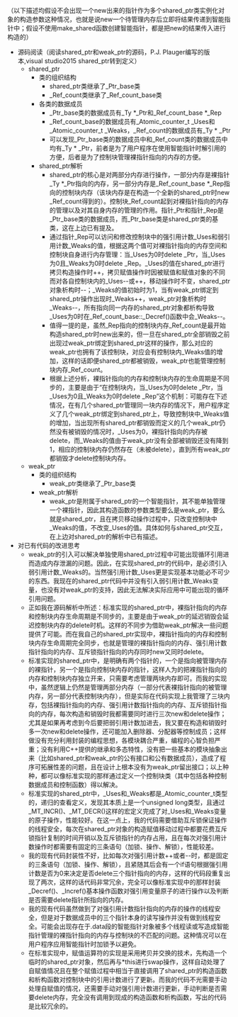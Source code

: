 （以下描述均假设不会出现一个new出来的指针作为多个shared_ptr类实例化对象的构造参数这种情况，也就是说new一个待管理内存后立即将结果传递到智能指针中；假设不使用make_shared函数创建智能指针，都是把new的结果传入进行构造的）
* 源码阅读（阅读shared_ptr和weak_ptr的源码，P.J. Plauger编写的版本,visual studio2015 shared_ptr转到定义）
	* shared_ptr
		* 类的组织结构
			* shared_ptr类继承了_Ptr_base类
			* _Ref_count类继承了_Ref_count_base类
		* 各类的数据成员
			* _Ptr_base类的数据成员有_Ty *_Ptr和_Ref_count_base *_Rep
			* _Ref_count_base的数据成员有_Atomic_counter_t _Uses和_Atomic_counter_t _Weaks，_Ref_count的数据成员有_Ty * _Ptr
			* 可以发现_Ptr_base类的数据成员中和_Ref_count类的数据成员中均有_Ty * _Ptr，前者是为了用户程序在使用智能指针时解引用的方便，后者是为了控制块管理裸指针指向的内存的方便。
		* shared_ptr解析
			* shared_ptr的核心是对两部分内存进行操作，一部分内存是裸指针_Ty *_Ptr指向的内存，另一部分内存是_Ref_count_base *_Rep指向的控制块内存（该块内存是在构造一个全新的shared_ptr时new _Ref_count得到的）。控制块_Ref_count起到对裸指针指向的内存的管理以及对其自身内存的管理的作用。指针_Ptr和指针_Rep是_Ptr_base类的数据成员，而_Ptr_base类是shared_ptr类的基类，这在上边已有提及。
			* 通过指针_Rep可以访问和修改控制块中的强引用计数_Uses和弱引用计数_Weaks的值，根据这两个值可对裸指针指向的内存空间和控制块自身进行内存管理：当_Uses为0时delete _Ptr，当_Uses为0且_Weaks为0时delete _Rep。_Uses的值在shared_ptr进行拷贝构造操作时++，拷贝赋值操作时因被赋值和赋值对象的不同而对各自控制块内的_Uses--或++，移动操作时不变，shared_ptr对象析构时--；_Weaks的值初始时为1，当有weak_ptr绑定到shared_ptr操作出现时_Weaks++，weak_ptr对象析构时_Weaks--，所有指向同一内存的shared_ptr对象都析构导致_Uses为0时在_Ref_count_base::_Decref()函数中会_Weaks--。
			* 值得一提的是，虽然_Rep指向的控制块内存_Ref_count是最开始构造shared_ptr时new出来的，但一旦在shared_ptr全部销毁之前出现过weak_ptr绑定到shared_ptr这样的操作，那么对应的weak_ptr也拥有了该控制块，对应会有控制块内_Weaks值的增加，这样的话即便shared_ptr都被销毁，weak_ptr也能管理控制块内存_Ref_count。
			* 根据上述分析，裸指针指向的内存和控制块内存的生命周期是不同步的，主要是由于“在控制块内，当_Uses为0时delete _Ptr，当_Uses为0且_Weaks为0时delete _Rep”这个机制：可能存在下述情况，在有几个shared_ptr管理同一块内存的情况下，用户程序定义了几个weak_ptr绑定到shared_ptr上，导致控制块中_Weaks值的增加，当出现所有shared_ptr都销毁而定义的几个weak_ptr仍然没有被销毁的情况时，_Uses为0，裸指针指向的内存被delete，而_Weaks的值由于weak_ptr没有全部被销毁还没有降到1，相应的控制块内存仍然存在（未被delete），直到所有weak_ptr都销毁才delete控制块内存。
	* weak_ptr
		* 类的组织结构
			* weak_ptr类继承了_Ptr_base类
		* weak_ptr解析
			* weak_ptr是附属于shared_ptr的一个智能指针，其不能单独管理一个裸指针，因此其构造函数的参数类型要么是weak_ptr，要么就是shared_ptr，且在拷贝移动操作过程中，只改变控制块中_Weaks的值，不改变_Uses的值。具体如何与shared_ptr交互，在上边对shared_ptr的解析中已有描述。
* 对已有代码的改进思考
	* weak_ptr的引入可以解决单独使用shared_ptr过程中可能出现循环引用进而造成内存泄漏的问题。因此，在实现shared_ptr的代码中，是必须引入弱引用计数_Weaks的。当然强引用计数_Uses更是实现基本功能必不可少的东西。我现在的shared_ptr代码中并没有引入弱引用计数_Weaks变量，也没有对weak_ptr的支持，因此无法解决实际应用中可能出现的循环引用问题。
	* 正如我在源码解析中所述：标准实现的shared_ptr中，裸指针指向的内存和控制块内存生命周期是不同步的，主要是由于weak_ptr的延迟销毁会延迟控制块内存的delete时机。这样的不同步为借助weak_ptr解决一些问题提供了可能。而在我自己的shared_ptr实现中，裸指针指向的内存和控制块内存生命周期完全同步，也就是管理的裸指针指向的内存、强引用计数指针指向的内存、互斥锁指针指向的内存同时new又同时delete。
	* 标准实现的shared_ptr中，是明确有两个指针的，一个是指向被管理内存的裸指针，另一个是指向控制块内存的指针，这样人为的把裸指针指向的内存和控制块内存独立开来，只需要考虑管理两块内存即可。而我的实现中，虽然逻辑上仍然是管理两部分内存（一部分代表裸指针指向的被管理内存，另一部分代表控制块内存），但是实际在代码实现上我管理了三块内存，包括裸指针指向的内存、强引用计数指针指向的内存、互斥锁指针指向的内存，每次构造和销毁时我都需要同时进行三次new和delete操作；尤其是如果再考虑到今后要把弱引用计数加进去，我又要在构造和销毁时多一次new和delete操作，还可能加入删除器、分配器等控制成员；这样做没有充分利用封装的编程思想，各模块耦合严重，编程的心智负担严重；没有利用C++提供的继承和多态特性，没有把一些基本的模块抽象出来（比如shared_ptr和weak_ptr的公有接口和公有数据成员），造成了程序可拓展性差的问题，且在设计上根本没有为weak_ptr留出接口；以上种种，都可以像标准实现的那样通过定义一个控制块类（其中包括各种控制数据成员和控制函数）得以解决。 
	* 标准实现的shared_ptr中，_Uses和_Weaks都是_Atomic_counter_t类型的，递归的查看定义，发现其本质上是一个unsigned long类型，且通过_MT_INCR()、_MT_DECR()这样的宏定义完成了对_Uses和_Weaks变量的原子操作，性能较好。在这一点上，我的代码需要借助互斥锁保证操作的线程安全，每次在shared_ptr对象的构造赋值移动过程中都要花费互斥锁指针复制的时间开销以及互斥锁指针的内存占用，且在每次对强引用计数操作时都需要有固定的三条语句（加锁、操作、解锁），性能较差。
	* 我的现有代码封装性不好，比如每次对强引用计数++或者--时，都是固定的三条语句（加锁、操作、解锁），且紧随其后会有一个if语句根据强引用计数是否为0来决定是否delete三个指针指向的内存，这样的代码段重复出现了两次，这样的话代码非常冗余，完全可以像标准实现中的那样封装_Decref()、_Incref()基本操作函数对强引用变量原子的进行操作以及判断是否需要delete指针所指向的内存。
	* 我的现有代码虽然做到了对强引用计数指针指向的内存的操作的线程安全，但是对于数据成员中的三个指针本身的读写操作并没有做到线程安全。可能会出现存在于.data段的智能指针对象被多个线程读或写造成智能指针管理的裸指针指向的内存与控制块的不匹配的问题。这种情况可以在用户程序应用智能指针时加锁予以避免。
	* 在标准实现中，赋值运算符的实现是采用拷贝并交换的技术，先构造一个临时的shared_ptr对象，然后再与*this进行swap操作，这样自动处理了自赋值情况且在整个赋值过程中相当于直接调用了shared_ptr的构造函数和析构函数对控制块中的引用计数进行了更新。而我的代码不光需要手动处理自赋值的情况，还需要手动对强引用计数进行更新，手动判断是否需要delete内存，完全没有调用到现成的构造函数和析构函数，写出的代码是比较冗余的。